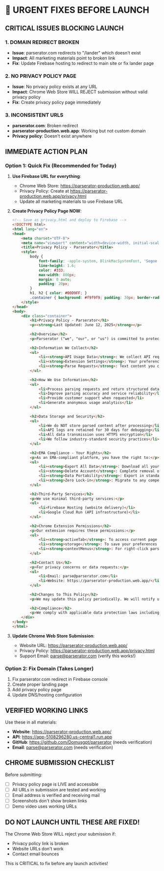 # 🚨 URGENT FIXES BEFORE LAUNCH

## CRITICAL ISSUES BLOCKING LAUNCH

### 1. **DOMAIN REDIRECT BROKEN**
- **Issue**: parserator.com redirects to "/lander" which doesn't exist
- **Impact**: All marketing materials point to broken link
- **Fix**: Update Firebase hosting to redirect to main site or fix lander page

### 2. **NO PRIVACY POLICY PAGE**
- **Issue**: No privacy policy exists at any URL
- **Impact**: Chrome Web Store WILL REJECT submission without valid privacy policy
- **Fix**: Create privacy policy page immediately

### 3. **INCONSISTENT URLS**
- **parserator.com**: Broken redirect
- **parserator-production.web.app**: Working but not custom domain
- **Privacy policy**: Doesn't exist anywhere

## IMMEDIATE ACTION PLAN

### Option 1: Quick Fix (Recommended for Today)
1. **Use Firebase URL for everything**:
   - Chrome Web Store: https://parserator-production.web.app/
   - Privacy Policy: Create at https://parserator-production.web.app/privacy.html
   - Update all marketing materials to use Firebase URL

2. **Create Privacy Policy Page NOW**:
   ```html
   <!-- Save as privacy.html and deploy to Firebase -->
   <!DOCTYPE html>
   <html lang="en">
   <head>
       <meta charset="UTF-8">
       <meta name="viewport" content="width=device-width, initial-scale=1.0">
       <title>Privacy Policy - Parserator</title>
       <style>
           body {
               font-family: -apple-system, BlinkMacSystemFont, 'Segoe UI', Roboto, sans-serif;
               line-height: 1.6;
               color: #333;
               max-width: 800px;
               margin: 0 auto;
               padding: 20px;
           }
           h1, h2 { color: #00D9FF; }
           .container { background: #f9f9f9; padding: 30px; border-radius: 10px; }
       </style>
   </head>
   <body>
       <div class="container">
           <h1>Privacy Policy - Parserator</h1>
           <p><strong>Last Updated: June 12, 2025</strong></p>
           
           <h2>Overview</h2>
           <p>Parserator ("we", "our", or "us") is committed to protecting your privacy. This Privacy Policy explains how we collect, use, and protect information when you use our Chrome extension and services.</p>
           
           <h2>Information We Collect</h2>
           <ul>
               <li><strong>API Usage Data</strong>: We collect API request metadata to improve service performance</li>
               <li><strong>Extension Settings</strong>: Your preferences and configuration stored locally</li>
               <li><strong>Parse Requests</strong>: Text content you choose to parse (processed but not stored)</li>
           </ul>
           
           <h2>How We Use Information</h2>
           <ul>
               <li>Process parsing requests and return structured data</li>
               <li>Improve parsing accuracy and service reliability</li>
               <li>Provide customer support when requested</li>
               <li>Generate anonymous usage analytics</li>
           </ul>
           
           <h2>Data Storage and Security</h2>
           <ul>
               <li>We do NOT store parsed content after processing</li>
               <li>API logs are retained for 30 days for debugging</li>
               <li>All data transmission uses HTTPS encryption</li>
               <li>We follow industry-standard security practices</li>
           </ul>
           
           <h2>EMA Compliance - Your Rights</h2>
           <p>As an EMA-compliant platform, you have the right to:</p>
           <ul>
               <li><strong>Export All Data</strong>: Download all your data at any time</li>
               <li><strong>Delete Account</strong>: Complete removal of all associated data</li>
               <li><strong>Data Portability</strong>: Export in standard formats (JSON, CSV)</li>
               <li><strong>Zero Lock-in</strong>: Migrate to any competitor freely</li>
           </ul>
           
           <h2>Third-Party Services</h2>
           <p>We use minimal third-party services:</p>
           <ul>
               <li>Firebase Hosting (website delivery)</li>
               <li>Google Cloud Run (API infrastructure)</li>
           </ul>
           
           <h2>Chrome Extension Permissions</h2>
           <p>Our extension requires these permissions:</p>
           <ul>
               <li><strong>activeTab</strong>: To access current page for parsing</li>
               <li><strong>storage</strong>: To save your preferences locally</li>
               <li><strong>contextMenus</strong>: For right-click parsing options</li>
           </ul>
           
           <h2>Contact Us</h2>
           <p>For privacy concerns or data requests:</p>
           <ul>
               <li>Email: parse@parserator.com</li>
               <li>Website: https://parserator-production.web.app/</li>
           </ul>
           
           <h2>Changes to This Policy</h2>
           <p>We may update this policy periodically. We will notify users of any material changes via our website or extension updates.</p>
           
           <h2>Compliance</h2>
           <p>We comply with applicable data protection laws including GDPR and CCPA where applicable.</p>
       </div>
   </body>
   </html>
   ```

3. **Update Chrome Web Store Submission**:
   - Website URL: https://parserator-production.web.app/
   - Privacy Policy: https://parserator-production.web.app/privacy.html
   - Support Email: parse@parserator.com (verify this works!)

### Option 2: Fix Domain (Takes Longer)
1. Fix parserator.com redirect in Firebase console
2. Create proper landing page
3. Add privacy policy page
4. Update DNS/hosting configuration

## VERIFIED WORKING LINKS

Use these in all materials:
- **Website**: https://parserator-production.web.app/
- **API**: https://app-5108296280.us-central1.run.app
- **GitHub**: https://github.com/Domusgpt/parserator (needs verification)
- **Email**: parse@parserator.com (needs verification)

## CHROME SUBMISSION CHECKLIST

Before submitting:
- [ ] Privacy policy page is LIVE and accessible
- [ ] All URLs in submission are tested and working
- [ ] Email address is verified and receiving mail
- [ ] Screenshots don't show broken links
- [ ] Demo video uses working URLs

## DO NOT LAUNCH UNTIL THESE ARE FIXED!

The Chrome Web Store WILL reject your submission if:
- Privacy policy link is broken
- Website URLs don't work
- Contact email bounces

This is CRITICAL to fix before any launch activities!